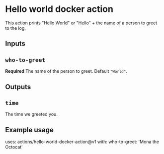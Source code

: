 # Hello world docker actionThis action prints "Hello World" or "Hello" + the name of a person to greet to the log.## Inputs## `who-to-greet`**Required** The name of the person to greet. Default `"World"`.## Outputs## `time`The time we greeted you.## Example usageuses: actions/hello-world-docker-action@v1with:  who-to-greet: 'Mona the Octocat'